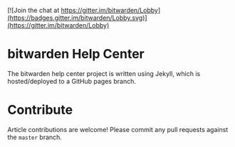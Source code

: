 [![Join the chat at https://gitter.im/bitwarden/Lobby](https://badges.gitter.im/bitwarden/Lobby.svg)](https://gitter.im/bitwarden/Lobby)

# bitwarden Help Center

The bitwarden help center project is written using Jekyll, which is hosted/deployed to a GitHub pages branch.

# Contribute

Article contributions are welcome! Please commit any pull requests against the `master` branch.
